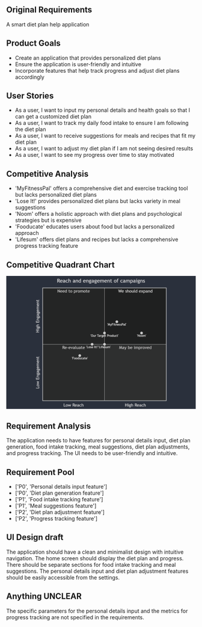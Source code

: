 ## Original Requirements

A smart diet plan help application

## Product Goals

- Create an application that provides personalized diet plans
- Ensure the application is user-friendly and intuitive
- Incorporate features that help track progress and adjust diet plans accordingly

## User Stories

- As a user, I want to input my personal details and health goals so that I can get a customized diet plan
- As a user, I want to track my daily food intake to ensure I am following the diet plan
- As a user, I want to receive suggestions for meals and recipes that fit my diet plan
- As a user, I want to adjust my diet plan if I am not seeing desired results
- As a user, I want to see my progress over time to stay motivated

## Competitive Analysis

- 'MyFitnessPal' offers a comprehensive diet and exercise tracking tool but lacks personalized diet plans
- 'Lose It!' provides personalized diet plans but lacks variety in meal suggestions
- 'Noom' offers a holistic approach with diet plans and psychological strategies but is expensive
- 'Fooducate' educates users about food but lacks a personalized approach
- 'Lifesum' offers diet plans and recipes but lacks a comprehensive progress tracking feature

## Competitive Quadrant Chart

![Alt text](quad_chart.png)

## Requirement Analysis

The application needs to have features for personal details input, diet plan generation, food intake tracking, meal suggestions, diet plan adjustments, and progress tracking. The UI needs to be user-friendly and intuitive.

## Requirement Pool

- ['P0', 'Personal details input feature']
- ['P0', 'Diet plan generation feature']
- ['P1', 'Food intake tracking feature']
- ['P1', 'Meal suggestions feature']
- ['P2', 'Diet plan adjustment feature']
- ['P2', 'Progress tracking feature']

## UI Design draft

The application should have a clean and minimalist design with intuitive navigation. The home screen should display the diet plan and progress. There should be separate sections for food intake tracking and meal suggestions. The personal details input and diet plan adjustment features should be easily accessible from the settings.

## Anything UNCLEAR

The specific parameters for the personal details input and the metrics for progress tracking are not specified in the requirements.

